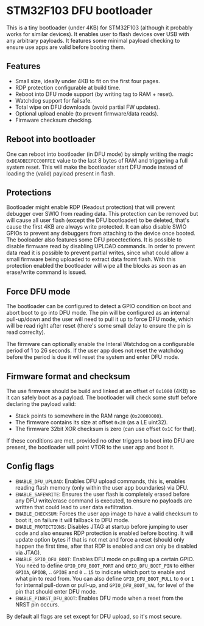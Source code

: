 STM32F103 DFU bootloader
========================

This is a tiny bootloader (under 4KB) for STM32F103 (although it probably
works for similar devices). It enables user to flash devices over USB
with any arbitrary payloads. It features some minimal payload checking
to ensure use apps are valid before booting them.

Features
--------

* Small size, ideally under 4KB to fit on the first four pages.
* RDP protection configurable at build time.
* Reboot into DFU mode support (by writing tag to RAM + reset).
* Watchdog support for failsafe.
* Total wipe on DFU downloads (avoid partial FW updates).
* Optional upload enable (to prevent firmware/data reads).
* Firmware checksum checking.

Reboot into bootloader
----------------------

One can reboot into bootloader (in DFU mode) by simply writing the magic
`0xDEADBEEFCC00FFEE` value to the last 8 bytes of RAM and triggering a full
system reset. This will make the bootloader start DFU mode instead of
loading the (valid) payload present in flash.

Protections
-----------

Bootloader might enable RDP (Readout protection) that will prevent debugger
over SWIO from reading data. This protection can be removed but will cause
all user flash (except the DFU bootloader) to be deleted, that's cause the
first 4KB are always write protected. It can also disable SWIO GPIOs to
prevent any debuggers from attaching to the device once booted.
The booloader also features some DFU proectections. It is possible to
disable firmware read by disabling UPLOAD commands. In order to prevent
data read it is possible to prevent partial writes, since what could allow
a small firmware being uploaded to extract data fromt flash. With this
protection enabled the bootloader will wipe all the blocks as soon as
an erase/write command is issued.

Force DFU mode
--------------

The bootloader can be configured to detect a GPIO condition on boot and
abort boot to go into DFU mode. The pin will be configured as an internal
pull-up/down and the user will need to pull it up to force DFU mode, which
will be read right after reset (there's some small delay to ensure the
pin is read correclty).

The firmware can optionally enable the Interal Watchdog on a configurable
period of 1 to 26 seconds. If the user app does not reset the watchdog
before the period is due it will reset the system and enter DFU mode.

Firmware format and checksum
----------------------------

The use firmware should be build and linked at an offset of `0x1000` (4KB)
so it can safely boot as a payload. The bootloader will check some stuff
before declaring the payload valid:

 * Stack points to somewhere in the RAM range (`0x20000000`).
 * The firmware contains its size at offset `0x20` (as a LE uint32).
 * The firmware 32bit XOR checksum is zero (can use offset `0x1C` for that).

If these conditions are met, provided no other triggers to boot into DFU
are present, the bootloader will point VTOR to the user app and boot it.

Config flags
------------

* `ENABLE_DFU_UPLOAD`: Enables DFU upload commands, this is, enables reading
  flash memory (only within the user app boundaries) via DFU.
* `ENABLE_SAFEWRITE`: Ensures the user flash is completely erased before any
  DFU write/erase command is executed, to ensure no payloads are written
  that could lead to user data exfiltration.
* `ENABLE_CHECKSUM`: Forces the user app image to have a valid checksum to
  boot it, on failure it will fallback to DFU mode.
* `ENABLE_PROTECTIONS`: Disables JTAG at startup before jumping to user code
  and also ensures RDP protection is enabled before booting. It will update
  option bytes if that is not met and force a reset (should only happen the
  first time, after that RDP is enabled and can only be disabled via JTAG).
* `ENABLE_GPIO_DFU_BOOT`: Enables DFU mode on pulling up a certain GPIO.
  You need to define `GPIO_DFU_BOOT_PORT` and `GPIO_DFU_BOOT_PIN` to either
  `GPIOA`, `GPIOB`, .. `GPIOE` and `0` .. `15` to indicate which port to enable
  and what pin to read from. You can also define `GPIO_DFU_BOOT_PULL` to `0` or
  `1` for internal pull-down or pull-up, and `GPIO_DFU_BOOT_VAL` for level of
  the pin that should enter DFU mode.
* `ENABLE_PINRST_DFU_BOOT`: Enables DFU mode when a reset from the NRST pin
  occurs.

By default all flags are set except for DFU upload, so it's most secure.
